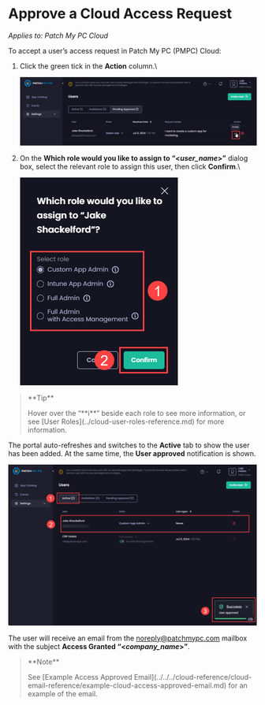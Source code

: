 # Approve a Cloud Access Request

_Applies to: Patch My PC Cloud_

To accept a user’s access request in Patch My PC (PMPC) Cloud:

1.  Click the green tick in the **Action** column.\


    ![Clicking the green tick in the “Action” column](/_images/image-(619).png "Clicking the green tick in the “Action” column")


2.  On the **Which role would you like to assign to “<**_**user\_name**_**>”** dialog box, select the relevant role to assign this user, then click **Confirm**.\


    ![“Which role would you like to assign to” dialog box](/_images/image-(620).png "“Which role would you like to assign to” dialog box")

<blockquote class="wp-block-quote">
<p>**Tip**</p>
<p>Hover over the “**i**” beside each role to see more information, or see [User Roles](../cloud-user-roles-reference.md) for more information.</p>
</blockquote>

The portal auto-refreshes and switches to the **Active** tab to show the user has been added. At the same time, the **User approved** notification is shown.

![Portal auto-refreshing, switching to the &#x22;Active&#x22; tab and showing to show the user has been added, plus the &#x22;User approved&#x22; notification is shown.](/_images/image-(622).png "Portal auto-refreshing, switching to the &#x22;Active&#x22; tab and showing to show the user has been added, plus the &#x22;User approved&#x22; notification is shown.")

The user will receive an email from the [noreply@patchmypc.com](mailto:noreply@patchmypc.com) mailbox with the subject **Access Granted “<**_**company\_name**_**>”**.

<blockquote class="wp-block-quote">
<p>**Note**</p>
<p>See [Example Access Approved Email](../../../cloud-reference/cloud-email-reference/example-cloud-access-approved-email.md) for an example of the email.</p>
</blockquote>